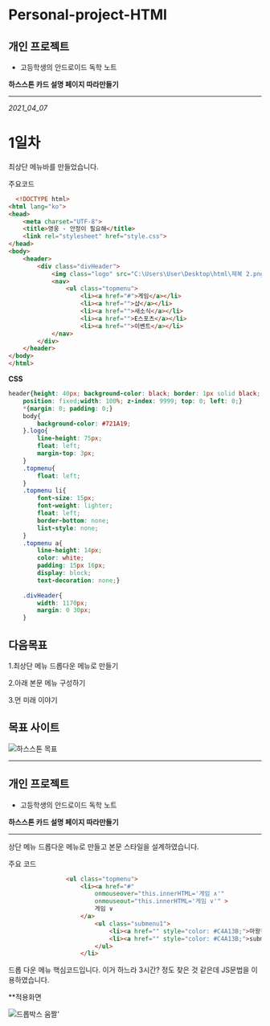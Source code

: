 # Personal-project-HTMl
## 개인 프로젝트

+ 고등학생의 안드로이드 독학 노트

**하스스톤 카드 설명 페이지 따라만들기**
***
*2021_04_07*
# 1일차

최상단 메뉴바를 만들었습니다.

주요코드

```Html
  <!DOCTYPE html>
<html lang="ko">
<head>
    <meta charset="UTF-8">
    <title>영웅 - 안정이 필요해</title>
    <link rel="stylesheet" href="style.css">
</head>
<body>
    <header>
        <div class="divHeader">
            <img class="logo" src="C:\Users\User\Desktop\html\제복 2.png" style="height: 40px; width: 100px;">
            <nav>
                <ul class="topmenu">
                    <li><a href="#">게임</a></li>
                    <li><a href="">샵</a></li>
                    <li><a href="">새소식</a></li>
                    <li><a href="">E스포츠</a></li>
                    <li><a href="">이벤트</a></li>
            </nav>
        </div>
    </header> 
</body>
</html>
```
**CSS**
```CSS
header{height: 40px; background-color: black; border: 1px solid black;
    position: fixed;width: 100%; z-index: 9999; top: 0; left: 0;}
    *{margin: 0; padding: 0;}
    body{
        background-color: #721A19;
    }.logo{
        line-height: 75px; 
        float: left;
        margin-top: 3px;
    }
    .topmenu{
        float: left;
    }
    .topmenu li{
        font-size: 15px;
        font-weight: lighter;
        float: left;
        border-bottom: none; 
        list-style: none;
    }
    .topmenu a{
        line-height: 14px;
        color: white;
        padding: 15px 16px;
        display: block; 
        text-decoration: none;}
    
    .divHeader{
        width: 1170px; 
        margin: 0 30px;
    }
```
## 다음목표

1.최상단 메뉴 드롭다운 메뉴로 만들기

2.아래 본문 메뉴 구성하기

3.먼 미래 이야기

## 목표 사이트
![하스스톤 목표](https://user-images.githubusercontent.com/81551462/113829431-748f5e80-97c0-11eb-9b6d-4ee5a157b980.PNG)

***

## 개인 프로젝트

+ 고등학생의 안드로이드 독학 노트

**하스스톤 카드 설명 페이지 따라만들기**
***

상단 메뉴 드롭다운 메뉴로 만들고 
본문 스타일을 설계하였습니다.

주요 코드 
```HTMl
                <ul class="topmenu">
                    <li><a href="#" 
                        onmouseover="this.innerHTML='게임 ∧'"
                        onmouseout="this.innerHTML='게임 ∨'" >
                        게임 ∨
                    </a>
                        <ul class="submenu1">
                            <li><a href="" style="color: #C4A13B;">마왕잡는매니저</a></li>
                            <li><a href="" style="color: #C4A13B;">submenu</a></li>
                        </ul>
                    </li>
```
드롭 다운 메뉴 핵심코드입니다. 이거 하느라 3시간? 정도 찾은 것 같은데 
JS문법을 이용하였습니다.

**적용화면

![드롭박스 움짤'](https://user-images.githubusercontent.com/81551462/114291836-807f6700-9ac5-11eb-9eed-c483228c1b68.gif)

